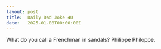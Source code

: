 ```yaml
---
layout: post
title:  Daily Dad Joke 4U
date:   2025-01-08T00:00:00Z
---
```

What do you call a Frenchman in sandals? Philippe Philoppe.
